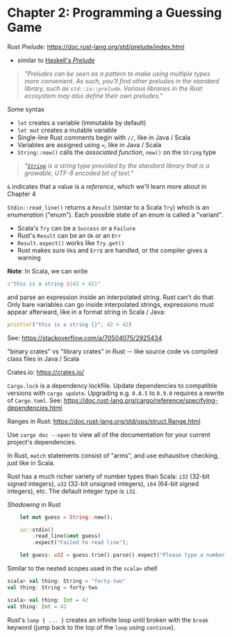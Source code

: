 # Chapter 2: Programming a Guessing Game

Rust _Prelude_: https://doc.rust-lang.org/std/prelude/index.html
 - similar to [Haskell's _Prelude_](https://hackage.haskell.org/package/base-4.17.0.0/docs/Prelude.html)

> _"Preludes can be seen as a pattern to make using multiple types more convenient. As such, you’ll find other preludes in the standard library, such as `std::io::prelude`. Various libraries in the Rust ecosystem may also define their own preludes."_

Some syntax
 - `let` creates a variable (immutable by default)
 - `let mut` creates a mutable variable
 - Single-line Rust comments begin with `//`, like in Java / Scala
 - Variables are assigned using `=`, like in Java / Scala
 - `String::new()` calls the _associated function_, `new()` on the `String` type

> _"[`String`](https://doc.rust-lang.org/std/string/struct.String.html) is a string type provided by the standard library that is a growable, UTF-8 encoded bit of text."_

`&` indicates that a value is a _reference_, which we'll learn more about in Chapter 4

`Stdin::read_line()` returns a `Result` (simlar to a Scala `Try`) which is an _enumeration_ ("enum"). Each possible state of an enum is called a "variant".
 - Scala's `Try` can be a `Success` or a `Failure`
 - Rust's `Result` can be an `Ok` or an `Err`
 - `Result.expect()` works like `Try.get()`
 - Rust makes sure `Ok`s and `Err`s are handled, or the compiler gives a warning

__Note__: In Scala, we can write

```scala
s"this is a string ${42 + 42}"
```

and parse an expression inside an interpolated string. Rust can't do that. Only bare variables can go inside interpolated strings, expressions must appear afterward, like in a format string in Scala / Java:

```rust
println!("this is a string {}", 42 + 42)
```

See: https://stackoverflow.com/a/70504075/2925434

"binary crates" vs "library crates" in Rust -- like source code vs compiled class files in Java / Scala

Crates.io: https://crates.io/

`Cargo.lock` is a dependency lockfile. Update dependencies to compatible versions with `cargo update`. Upgrading e.g. `0.8.5` to `0.9.0` requires a rewrite of `Cargo.toml`. See: https://doc.rust-lang.org/cargo/reference/specifying-dependencies.html

Ranges in Rust: https://doc.rust-lang.org/std/ops/struct.Range.html

Use `cargo doc --open` to view all of the documentation for your current project's dependencies.

In Rust, `match` statements consist of "arms", and use exhaustive checking, just like in Scala.

Rust has a much richer variety of number types than Scala: `i32` (32-bit signed integers), `u32` (32-bit unsigned integers), `i64` (64-bit signed integers), etc. The default integer type is `i32`.

_Shadowing_ in Rust

```rust
    let mut guess = String::new();

    io::stdin()
        .read_line(&mut guess)
        .expect("Failed to read line");

    let guess: u32 = guess.trim().parse().expect("Please type a number!");
```

Similar to the nested scopes used in the `scala>` shell

```scala
scala> val thing: String = "forty-two"
val thing: String = forty-two

scala> val thing: Int = 42
val thing: Int = 42
```

Rust's `loop { ... }` creates an infinite loop until broken with the `break` keyword (jump back to the top of the `loop` using `continue`).

